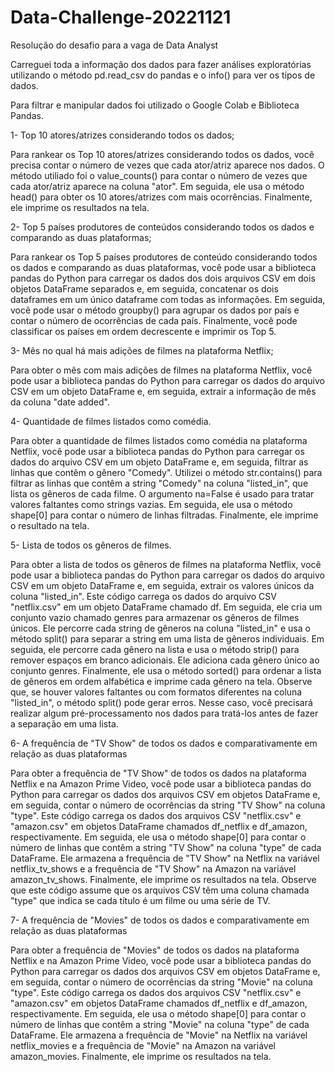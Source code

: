 # Data-Challenge-20221121
Resolução do desafio para a vaga de Data Analyst 

Carreguei toda a informação dos dados para fazer análises exploratórias utilizando o método pd.read_csv do pandas e o info() para ver os tipos de dados. 

Para filtrar e manipular dados foi utilizado o Google Colab e Biblioteca Pandas.

1- Top 10 atores/atrizes considerando todos os dados;

Para rankear os Top 10 atores/atrizes considerando todos os dados, você precisa contar o número de vezes que cada ator/atriz aparece nos dados. O método utiliado foi o value_counts() para contar o número de vezes que cada ator/atriz aparece na coluna "ator". Em seguida, ele usa o método head() para obter os 10 atores/atrizes com mais ocorrências. Finalmente, ele imprime os resultados na tela.


2- Top 5 países produtores de conteúdos considerando todos os dados e comparando as duas plataformas;

Para rankear os Top 5 países produtores de conteúdo considerando todos os dados e comparando as duas plataformas, você pode usar a biblioteca pandas do Python para carregar os dados dos dois arquivos CSV em dois objetos DataFrame separados e, em seguida, concatenar os dois dataframes em um único dataframe com todas as informações. Em seguida, você pode usar o método groupby() para agrupar os dados por país e contar o número de ocorrências de cada país. Finalmente, você pode classificar os países em ordem decrescente e imprimir os Top 5.

3- Mês no qual há mais adições de filmes na plataforma Netflix;

Para obter o mês com mais adições de filmes na plataforma Netflix, você pode usar a biblioteca pandas do Python para carregar os dados do arquivo CSV em um objeto DataFrame e, em seguida, extrair a informação de mês da coluna "date added".

4- Quantidade de filmes listados como comédia.

Para obter a quantidade de filmes listados como comédia na plataforma Netflix, você pode usar a biblioteca pandas do Python para carregar os dados do arquivo CSV em um objeto DataFrame e, em seguida, filtrar as linhas que contêm o gênero "Comedy". Utilizei o método str.contains() para filtrar as linhas que contêm a string "Comedy" na coluna "listed_in", que lista os gêneros de cada filme. O argumento na=False é usado para tratar valores faltantes como strings vazias. Em seguida, ele usa o método shape[0] para contar o número de linhas filtradas. Finalmente, ele imprime o resultado na tela.

5- Lista de todos os gêneros de filmes.

Para obter a lista de todos os gêneros de filmes na plataforma Netflix, você pode usar a biblioteca pandas do Python para carregar os dados do arquivo CSV em um objeto DataFrame e, em seguida, extrair os valores únicos da coluna "listed_in". Este código carrega os dados do arquivo CSV "netflix.csv" em um objeto DataFrame chamado df. Em seguida, ele cria um conjunto vazio chamado genres para armazenar os gêneros de filmes únicos. Ele percorre cada string de gêneros na coluna "listed_in" e usa o método split() para separar a string em uma lista de gêneros individuais. Em seguida, ele percorre cada gênero na lista e usa o método strip() para remover espaços em branco adicionais. Ele adiciona cada gênero único ao conjunto genres. Finalmente, ele usa o método sorted() para ordenar a lista de gêneros em ordem alfabética e imprime cada gênero na tela. Observe que, se houver valores faltantes ou com formatos diferentes na coluna "listed_in", o método split() pode gerar erros. Nesse caso, você precisará realizar algum pré-processamento nos dados para tratá-los antes de fazer a separação em uma lista.

6- A frequência de "TV Show" de todos os dados e comparativamente em relação as duas plataformas

Para obter a frequência de "TV Show" de todos os dados na plataforma Netflix e na Amazon Prime Video, você pode usar a biblioteca pandas do Python para carregar os dados dos arquivos CSV em objetos DataFrame e, em seguida, contar o número de ocorrências da string "TV Show" na coluna "type". Este código carrega os dados dos arquivos CSV "netflix.csv" e "amazon.csv" em objetos DataFrame chamados df_netflix e df_amazon, respectivamente. Em seguida, ele usa o método shape[0] para contar o número de linhas que contêm a string "TV Show" na coluna "type" de cada DataFrame. Ele armazena a frequência de "TV Show" na Netflix na variável netflix_tv_shows e a frequência de "TV Show" na Amazon na variável amazon_tv_shows. Finalmente, ele imprime os resultados na tela.
Observe que este código assume que os arquivos CSV têm uma coluna chamada "type" que indica se cada título é um filme ou uma série de TV.

7- A frequência de "Movies" de todos os dados e comparativamente em relação as duas plataformas

Para obter a frequência de "Movies" de todos os dados na plataforma Netflix e na Amazon Prime Video, você pode usar a biblioteca pandas do Python para carregar os dados dos arquivos CSV em objetos DataFrame e, em seguida, contar o número de ocorrências da string "Movie" na coluna "type". Este código carrega os dados dos arquivos CSV "netflix.csv" e "amazon.csv" em objetos DataFrame chamados df_netflix e df_amazon, respectivamente. Em seguida, ele usa o método shape[0] para contar o número de linhas que contêm a string "Movie" na coluna "type" de cada DataFrame. Ele armazena a frequência de "Movie" na Netflix na variável netflix_movies e a frequência de "Movie" na Amazon na variável amazon_movies. Finalmente, ele imprime os resultados na tela.
